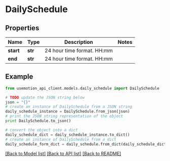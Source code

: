 # DailySchedule


## Properties
Name | Type | Description | Notes
------------ | ------------- | ------------- | -------------
**start** | **str** | 24 hour time format. HH:mm | 
**end** | **str** | 24 hour time format. HH:mm | 

## Example

```python
from usemotion_api_client.models.daily_schedule import DailySchedule

# TODO update the JSON string below
json = "{}"
# create an instance of DailySchedule from a JSON string
daily_schedule_instance = DailySchedule.from_json(json)
# print the JSON string representation of the object
print DailySchedule.to_json()

# convert the object into a dict
daily_schedule_dict = daily_schedule_instance.to_dict()
# create an instance of DailySchedule from a dict
daily_schedule_form_dict = daily_schedule.from_dict(daily_schedule_dict)
```
[[Back to Model list]](../README.md#documentation-for-models) [[Back to API list]](../README.md#documentation-for-api-endpoints) [[Back to README]](../README.md)


